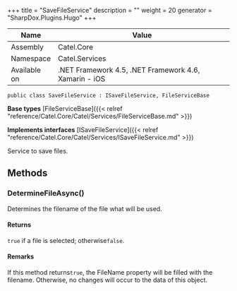 

+++
title = "SaveFileService" 
description = ""
weight = 20
generator = "SharpDox.Plugins.Hugo"
+++

Name|Value
---|---
Assembly|Catel.Core
Namespace|Catel.Services
Available on|.NET Framework 4.5, .NET Framework 4.6, Xamarin - iOS

```
public class SaveFileService : ISaveFileService, FileServiceBase
```

**Base types**
[FileServiceBase]({{< relref "reference/Catel.Core/Catel/Services/FileServiceBase.md" >}})

**Implements interfaces**
[ISaveFileService]({{< relref "reference/Catel.Core/Catel/Services/ISaveFileService.md" >}})

Service to save files.

## Methods

### DetermineFileAsync()

Determines the filename of the file what will be used.

#### Returns

`true` if a file is selected; otherwise`false`.

#### Remarks

If this method returns`true`, the FileName property will be filled with the filename. Otherwise, no changes will occur to the data of this object.

